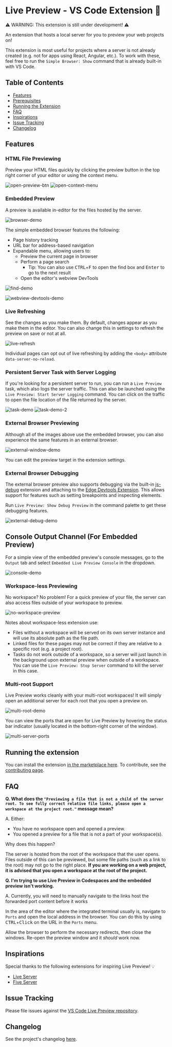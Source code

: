 # Live Preview - VS Code Extension 📡

⚠️ WARNING: This extension is still under development! ⚠️

An extension that hosts a local server for you to preview your web projects on!

This extension is most useful for projects where a server is not already created (e.g. not for apps using React, Angular, etc.). To work with these, feel free to run the `Simple Browser: Show` command that is already built-in with VS Code.

## Table of Contents
- [Features](#features)
- [Prerequisites](#prerequisites)
- [Running the Extension](#running-the-extension)
- [FAQ](#faq)
- [Inspirations](#inspirations)
- [Issue Tracking](#issue-tracking)
- [Changelog](#changelog)

## Features
### HTML File Previewing
Preview your HTML files quickly by clicking the preview button in the top right corner of your editor or using the context menu.

![open-preview-btn](https://raw.githubusercontent.com/microsoft/vscode-livepreview/main/img/open-preview-btn.gif)
![open-context-menu](https://raw.githubusercontent.com/microsoft/vscode-livepreview/main/img/open-context-menu.gif)
### Embedded Preview
A preview is available in-editor for the files hosted by the server.

![browser-demo](https://raw.githubusercontent.com/microsoft/vscode-livepreview/main/img/browser-demo.gif)

The simple embedded browser features the following:
- Page history tracking
- URL bar for address-based navigation
- Expandable menu, allowing users to:
	- Preview the current page in browser
	- Perform a page search
		- Tip: You can also use <kbd>CTRL</kbd>+<kbd>F</kbd> to open the find box and <kbd>Enter</kbd> to go to the next result
	- Open the editor's webview DevTools

![find-demo](https://raw.githubusercontent.com/microsoft/vscode-livepreview/main/img/find-demo.gif)

![webview-devtools-demo](https://raw.githubusercontent.com/microsoft/vscode-livepreview/main/img/webview-devtools-demo.gif)
### Live Refreshing
See the changes as you make them. By default, changes appear as you make them in the editor. You can also change this in settings to refresh the preview on save or not at all.

![live-refresh](https://raw.githubusercontent.com/microsoft/vscode-livepreview/main/img/live-refresh.gif)

Individual pages can opt out of live refreshing by adding the `<body>` attribute `data-server-no-reload`.

### Persistent Server Task with Server Logging
If you're looking for a persistent server to run, you can run a `Live Preview` task, which also logs the server traffic. This can also be launched using the `Live Preview: Start Server Logging` command. You can click on the traffic to open the file location of the file returned by the server.

![task-demo](https://raw.githubusercontent.com/microsoft/vscode-livepreview/main/img/task-demo.gif)
![task-demo-2](https://raw.githubusercontent.com/microsoft/vscode-livepreview/main/img/task-demo-2.gif)

### External Browser Previewing
Although all of the images above use the embedded browser, you can also experience the same features in an external browser.

![external-window-demo](https://raw.githubusercontent.com/microsoft/vscode-livepreview/main/img/external-window-demo.gif)

You can edit the preview target in the extension settings.

### External Browser Debugging
The external browser preview also supports debugging via the built-in [js-debug](https://marketplace.visualstudio.com/items?itemName=ms-vscode.js-debug) extension and attaching to the [Edge Devtools Extension](https://marketplace.visualstudio.com/items?itemName=ms-edgedevtools.vscode-edge-devtools). This allows support for features such as setting breakpoints and inspecting elements.

Run `Live Preview: Show Debug Preview` in the command palette to get these debugging features.

![external-debug-demo](https://raw.githubusercontent.com/microsoft/vscode-livepreview/main/img/external-debug-demo.gif)


## Console Output Channel (For Embedded Preview)
For a simple view of the embedded preview's console messages, go to the `Output` tab and select `Embedded Live Preview Console` in the dropdown.

![console-demo](https://raw.githubusercontent.com/microsoft/vscode-livepreview/main/img/console-demo.gif)

### Workspace-less Previewing
No workspace? No problem! For a quick preview of your file, the server can also access files outside of your workspace to preview.

![no-workspace-preview](https://raw.githubusercontent.com/microsoft/vscode-livepreview/main/img/no-workspace-preview.gif)

Notes about workspace-less extension use:
- Files without a workspace will be served on its own server instance and will use its absolute path as the file path.
- Linked files for these pages may not be correct if they are relative to a specific root (e.g. a project root).
- Tasks do not work outside of a workspace, so a server will just launch in the background upon external preview when outside of a workspace. You can use the `Live Preview: Stop Server` command to kill the server in this case.

### Multi-root Support
Live Preview works cleanly with your multi-root workspaces! It will simply open an additional server for each root that you open a preview on.

![multi-root-demo](https://github.com/microsoft/vscode-livepreview/raw/HEAD/img/multi-root-demo.gif)

You can view the ports that are open for Live Preview by hovering the status bar indicator (usually located in the bottom-right corner of the window).

![multi-server-ports](https://github.com/microsoft/vscode-livepreview/raw/HEAD/img/server-status.png)

## Running the extension
You can install the extension [in the marketplace here](https://marketplace.visualstudio.com/items?itemName=ms-vscode.live-server). To contribute, see the [contributing page](https://github.com/microsoft/vscode-livepreview/blob/main/CONTRIBUTING.md).
## FAQ
**Q. What does the `"Previewing a file that is not a child of the server root. To see fully correct relative file links, please open a workspace at the project root."` message mean?**

A. Either:
- You have no workspace open and opened a preview.
- You opened a preview for a file that is not a part of your workspace(s).

Why does this happen?

The server is hosted from the root of the workspace that the user opens. Files outside of this can be previewed, but some file paths (such as a link to the root) may not go to the right place. **If you are working on a web project, it is advised that you open a workspace at the root of the project.**

**Q. I'm trying to use Live Preview in Codespaces and the embedded preview isn't working.**

A. Currently, you will need to manually navigate to the links host the forwarded port content before it works

In the area of the editor where the integrated terminal usually is, navigate to `Ports` and open the local address in the browser. You can do this by using <kbd>CTRL</kbd>+<kbd>Click</kbd> on the URL in the `Ports` menu.

Allow the browser to perform the necessary redirects, then close the windows. Re-open the preview window and it _should_ work now.

## Inspirations
Special thanks to the following extensions for inspiring Live Preview! 💡
- [Live Server](https://marketplace.visualstudio.com/items?itemName=ritwickdey.LiveServer)
- [Five Server](https://marketplace.visualstudio.com/items?itemName=yandeu.five-server)

## Issue Tracking
Please file issues against the [VS Code Live Preview repository](https://github.com/microsoft/vscode-livepreview/issues).

## Changelog
See the project's changelog [here](https://github.com/microsoft/vscode-livepreview/blob/main/CHANGELOG.md).
